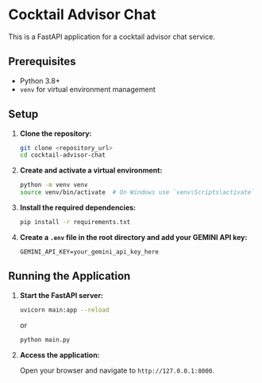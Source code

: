 # Cocktail Advisor Chat

This is a FastAPI application for a cocktail advisor chat service.

## Prerequisites

- Python 3.8+
- `venv` for virtual environment management

## Setup

1. **Clone the repository:**

    ```sh
    git clone <repository_url>
    cd cocktail-advisor-chat
    ```

2. **Create and activate a virtual environment:**

    ```sh
    python -m venv venv
    source venv/bin/activate  # On Windows use `venv\Scripts\activate`
    ```

3. **Install the required dependencies:**

    ```sh
    pip install -r requirements.txt
    ```

4. **Create a `.env` file in the root directory and add your GEMINI API key:**

    ```env
    GEMINI_API_KEY=your_gemini_api_key_here
    ```

## Running the Application

1. **Start the FastAPI server:**

    ```sh
    uvicorn main:app --reload
    ```
    or
    ```sh
    python main.py
    ```

2. **Access the application:**

    Open your browser and navigate to `http://127.0.0.1:8000`.

